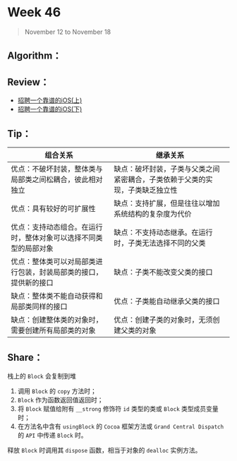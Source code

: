 # Week 46

> November 12 to November 18

## Algorithm：


## Review：
- [招聘一个靠谱的iOS(上)](https://github.com/ChenYilong/iOSInterviewQuestions/blob/master/01%E3%80%8A%E6%8B%9B%E8%81%98%E4%B8%80%E4%B8%AA%E9%9D%A0%E8%B0%B1%E7%9A%84iOS%E3%80%8B%E9%9D%A2%E8%AF%95%E9%A2%98%E5%8F%82%E8%80%83%E7%AD%94%E6%A1%88/%E3%80%8A%E6%8B%9B%E8%81%98%E4%B8%80%E4%B8%AA%E9%9D%A0%E8%B0%B1%E7%9A%84iOS%E3%80%8B%E9%9D%A2%E8%AF%95%E9%A2%98%E5%8F%82%E8%80%83%E7%AD%94%E6%A1%88%EF%BC%88%E4%B8%8A%EF%BC%89.md)
- [招聘一个靠谱的iOS(下)](https://github.com/ChenYilong/iOSInterviewQuestions/blob/master/01%E3%80%8A%E6%8B%9B%E8%81%98%E4%B8%80%E4%B8%AA%E9%9D%A0%E8%B0%B1%E7%9A%84iOS%E3%80%8B%E9%9D%A2%E8%AF%95%E9%A2%98%E5%8F%82%E8%80%83%E7%AD%94%E6%A1%88/%E3%80%8A%E6%8B%9B%E8%81%98%E4%B8%80%E4%B8%AA%E9%9D%A0%E8%B0%B1%E7%9A%84iOS%E3%80%8B%E9%9D%A2%E8%AF%95%E9%A2%98%E5%8F%82%E8%80%83%E7%AD%94%E6%A1%88%EF%BC%88%E4%B8%8B%EF%BC%89.md)


## Tip：

|组合关系|继承关系|
|-------|------|
|优点：不破坏封装，整体类与局部类之间松耦合，彼此相对独立|缺点：破坏封装，子类与父类之间紧密耦合，子类依赖于父类的实现，子类缺乏独立性|
|优点：具有较好的可扩展性|缺点：支持扩展，但是往往以增加系统结构的复杂度为代价|
|优点：支持动态组合。在运行时，整体对象可以选择不同类型的局部对象|缺点：不支持动态继承。在运行时，子类无法选择不同的父类|
|优点：整体类可以对局部类进行包装，封装局部类的接口，提供新的接口|缺点：子类不能改变父类的接口|
|缺点：整体类不能自动获得和局部类同样的接口|优点：子类能自动继承父类的接口|
|缺点：创建整体类的对象时，需要创建所有局部类的对象|优点：创建子类的对象时，无须创建父类的对象|

## Share：

栈上的 `Block` 会复制到堆
1. 调用 `Block` 的 `copy` 方法时；
2. `Block` 作为函数返回值返回时；
3. 将 `Block` 赋值给附有 `__strong` 修饰符 `id` 类型的类或 `Block` 类型成员变量时；
4. 在方法名中含有 `usingBlock` 的 `Cocoa` 框架方法或 `Grand Central Dispatch` 的 `API` 中传递 `Block` 时。

释放 `Block` 时调用其 `dispose` 函数，相当于对象的 `dealloc` 实例方法。
